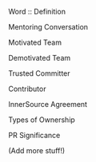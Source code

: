Word :: Definition 

Mentoring Conversation

Motivated Team

Demotivated Team

Trusted  Committer

Contributor

InnerSource Agreement

Types of Ownership

PR Significance



(Add more stuff!)
